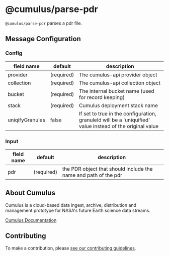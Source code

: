 # @cumulus/parse-pdr

`@cumulus/parse-pdr` parses a pdr file.

## Message Configuration

### Config

| field name | default | description
| --------   | ------- | ----------
| provider   | (required) | The cumulus-api provider object
| collection | (required) | The cumulus-api collection object
| bucket     | (required) | The internal bucket name (used for record keeping)
| stack      | (required) | Cumulus deployment stack name
| uniqifyGranules | false | If set to true in the configuration, granuleId will be a 'uniquified' value instead of the original value

### Input

| field name | default | description
| --------   | ------- | ----------
| pdr        | (required) | the PDR object that should include the name and path of the pdr

## About Cumulus

Cumulus is a cloud-based data ingest, archive, distribution and management
prototype for NASA's future Earth science data streams.

[Cumulus Documentation](https://nasa.github.io/cumulus)

## Contributing

To make a contribution, please [see our contributing guidelines](https://github.com/nasa/cumulus/blob/master/CONTRIBUTING.md).
